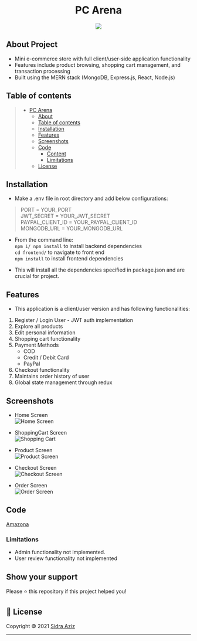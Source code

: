 <h1 align="center">PC Arena</h1>
<p align="center">
  <img src="https://encrypted-tbn0.gstatic.com/images?q=tbn:ANd9GcSBj1fmQxNXdauY5s_Ut7tjRTAnkWMKT0W9AA&s" />
</p>

## About Project

* Mini e-commerce store with full client/user-side application functionality
* Features include product browsing, shopping cart management, and transaction processing
* Built using the MERN stack (MongoDB, Express.js, React, Node.js)

## Table of contents

> * [PC Arena](https://github.com/sidraziz98/Amazona)
>   * [About](#about-project)
>   * [Table of contents](#table-of-contents)
>   * [Installation](#installation)
>   * [Features](#features)
>   * [Screenshots](#screenshots)
>   * [Code](#code)
>     * [Content](#content)
>     * [Limitations](#limitations)
>   * [License](#license)

## Installation
- Make a .env file in root directory and add below configurations:
> PORT = YOUR_PORT </br>
> JWT_SECRET = YOUR_JWT_SECRET </br>
> PAYPAL_CLIENT_ID = YOUR_PAYPAL_CLIENT_ID </br>
> MONGODB_URL = YOUR_MONGODB_URL </br>

* From the command line: </br>
`npm i/ npm install` to install backend dependencies </br>
 `cd frontend/` to navigate to front end </br>
 `npm install` to install frontend dependencies </br>
 - This will install all the dependencies specified in package.json and are crucial for project. 
 
## Features
- This application is a client/user version and has following functionalities:</br>
1. Register / Login User - JWT auth implementation
2. Explore all products
3. Edit personal information
4. Shopping cart functionality
5. Payment Methods
    - COD
    - Credit / Debit Card
    - PayPal
6. Checkout functionality
7. Maintains order history of user
8. Global state management through redux

## Screenshots

- Home Screen</br>
![Home Screen](https://encrypted-tbn0.gstatic.com/images?q=tbn:ANd9GcSBj1fmQxNXdauY5s_Ut7tjRTAnkWMKT0W9AA&s) </br>

- ShoppingCart Screen</br>
![Shopping Cart](https://encrypted-tbn0.gstatic.com/images?q=tbn:ANd9GcSBj1fmQxNXdauY5s_Ut7tjRTAnkWMKT0W9AA&s) </br>

- Product Screen</br>
![Product Screen](https://encrypted-tbn0.gstatic.com/images?q=tbn:ANd9GcSBj1fmQxNXdauY5s_Ut7tjRTAnkWMKT0W9AA&s) </br>

- Checkout Screen</br>
![Checkout Screen](https://encrypted-tbn0.gstatic.com/images?q=tbn:ANd9GcSBj1fmQxNXdauY5s_Ut7tjRTAnkWMKT0W9AA&s) </br>

- Order Screen</br>
![Order Screen](https://encrypted-tbn0.gstatic.com/images?q=tbn:ANd9GcSBj1fmQxNXdauY5s_Ut7tjRTAnkWMKT0W9AA&s) </br>

## Code

[Amazona](https://github.com/sidraziz98/Amazona)

### Limitations

- Admin functionality not implemented.
- User review functionality not implemented

## Show your support

Please ⭐️ this repository if this project helped you!

## 📝 License

Copyright © 2021 [Sidra Aziz](https://github.com/sidraziz98)<br />

---
